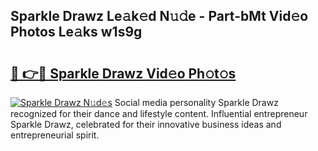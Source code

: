 ## Sparkle Drawz Le𝚊k𝚎d N𝚞𝚍e - Part-bMt Vid𝚎o Photos Le𝚊ks w1s9g

# <h2><a href="http://fbfz54c.evod.top/?m=Sparkle+Drawz">🔗 👉🔴 Sparkle Drawz Vid𝚎o Ph𝚘t𝚘s</a></h2>

[![Sparkle Drawz N𝚞d𝚎s](https://i.imgur.com/8V9OHl7.gif)](http://fbfz54c.evod.top/?m=Sparkle+Drawz)
Social media personality Sparkle Drawz recognized for their dance and lifestyle content. Influential entrepreneur Sparkle Drawz, celebrated for their innovative business ideas and entrepreneurial spirit. 
